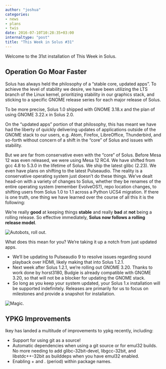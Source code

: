 ```yaml
---
author: "joshua"
categories:
- news
- plans
- twis
date: 2016-07-10T10:28:35+03:00
internaltype: "post"
title: "This Week in Solus #31"
---
```


Welcome to the 31st installation of This Week in Solus.

## Operation Go Moar Faster

Solus has always held the philosophy of a “stable core, updated apps”. To achieve the level of stability we desire, we have been utilizing the LTS branch of the Linux kernel, prioritizing stability in our graphics stack, and sticking to a specific GNOME release series for each major release of Solus.

<!--more-->

To be more precise, Solus 1.0 shipped with GNOME 3.18.x and the plan of using GNOME 3.22.x in Solus 2.0.

On the “updated apps” portion of that philosophy, this has meant we have had the liberty of quickly delivering updates of applications outside of the GNOME stack to our users, e.g. Atom, Firefox, LibreOffice, Thunderbird, and so-forth without concern of a shift in the “core” of Solus and issues with stability.

But we are far from conservative even with the “core” of Solus. Before Mesa 12 was even released, we were using Mesa 12 RC4. We have shifted from gcc 4.8 to 5.3.0 in the lifetime of Solus. We ship the latest glibc (2.23). We even have plans on shifting to the latest Pulseaudio. The reality is a conservative operating system just doesn’t do these things. We’ve dealt head-on with a variety of changes to Solus, whether they be renames of the entire operating system (remember EvolveOS?), repo location changes, to shifting users from Solus 1.0 to 1.1 across a Python UCS4 migration. If there is one truth, one thing we have learned over the course of all this it is the following:

We’re really **good** at keeping things **stable** and really **bad** at **not** being a rolling release. So effective immediately, **Solus now follows a rolling release model**.

![Autobots, roll out.](/imgs/autobots-rollout.gif)

What does this mean for you? We’re taking it up a notch from just updated apps.

- We’ll be updating to Pulseaudio 9 to resolve issues regarding sound playback over HDMI, likely making that into Solus 1.2.1.
- Next week after Solus 1.2.1, we’re rolling out GNOME 3.20. Thanks to work done by horst3180, Budgie is already compatible with GNOME 3.20, so that will not be a blocker for updating the GNOME stack.
- So long as you keep your system updated, your Solus 1.x installation will be supported indefinitely. Releases are primarily for us to focus on milestones and provide a snapshot for installation.

![Magic.](/imgs/magic.gif)

## YPKG Improvements

Ikey has landed a multitude of improvements to ypkg recently, including:
- Support for using git as a source!
- Automatic dependencies when using a git source or for emul32 builds. No more needing to add glibc-32bit-devel, libgcc-32bit, and libstdc++-32bit as builddeps when you have emul32 enabled.
- Enabling + and . (period) within package names.
